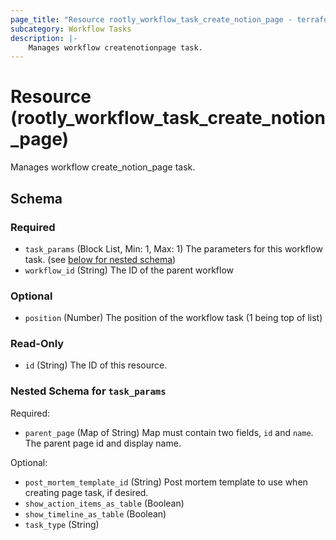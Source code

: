 ```yaml
---
page_title: "Resource rootly_workflow_task_create_notion_page - terraform-provider-rootly"
subcategory: Workflow Tasks
description: |-
    Manages workflow createnotionpage task.
---
```


# Resource (rootly_workflow_task_create_notion_page)

Manages workflow create_notion_page task.

<!-- schema generated by tfplugindocs -->
## Schema

### Required

- `task_params` (Block List, Min: 1, Max: 1) The parameters for this workflow task. (see [below for nested schema](#nestedblock--task_params))
- `workflow_id` (String) The ID of the parent workflow

### Optional

- `position` (Number) The position of the workflow task (1 being top of list)

### Read-Only

- `id` (String) The ID of this resource.

<a id="nestedblock--task_params"></a>
### Nested Schema for `task_params`

Required:

- `parent_page` (Map of String) Map must contain two fields, `id` and `name`. The parent page id and display name.

Optional:

- `post_mortem_template_id` (String) Post mortem template to use when creating page task, if desired.
- `show_action_items_as_table` (Boolean)
- `show_timeline_as_table` (Boolean)
- `task_type` (String)
